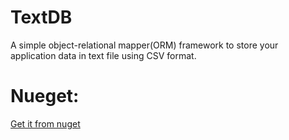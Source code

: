 TextDB
=================
A simple object-relational mapper(ORM) framework to store your application data in text file using CSV format.

[D1]: http://www.gnu.org/licenses/lgpl-2.1-standalone.html

Nueget:
=================

[Get it from nuget](https://www.nuget.org/packages/TextDB/)
